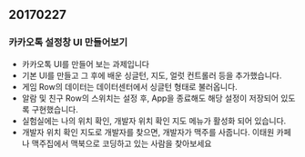 ## 20170227

### 카카오톡 설정창 UI 만들어보기

- 카카오톡 UI를 만들어 보는 과제입니다
- 기본 UI를 만들고 그 후에 배운 싱글턴, 지도, 얼럿 컨트롤러 등을 추가했습니다.
- 게임 Row의 데이터는 데이터센터에서 싱글턴 형태로 불러옵니다.
- 알람 및 친구 Row의 스위치는 설정 후, App을 종료해도 해당 설정이 저장되어 있도록 구현했습니다.
- 실험실에는 나의 위치 확인, 개발자 위치 확인 지도 메뉴가 활성화 되어 있습니다.
- 개발자 위치 확인 지도로 개발자를 찾으면, 개발자가 맥주를 사줍니다. 이태원 카페나 맥주집에서 맥북으로 코딩하고 있는 사람을 찾아보세요